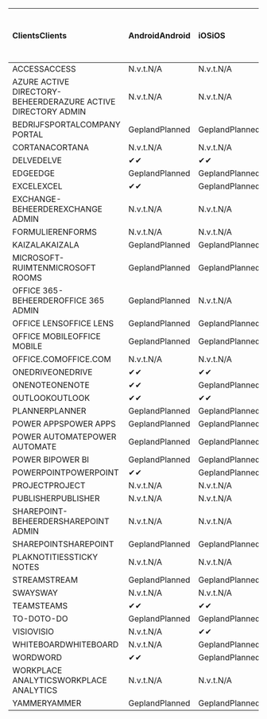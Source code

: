 <!-- This file is generated automatically. Changes made to this file will be overwritten.-->
|<span data-ttu-id="eaad5-101">Clients</span><span class="sxs-lookup"><span data-stu-id="eaad5-101">Clients</span></span>|<span data-ttu-id="eaad5-102">Android</span><span class="sxs-lookup"><span data-stu-id="eaad5-102">Android</span></span>|<span data-ttu-id="eaad5-103">iOS</span><span class="sxs-lookup"><span data-stu-id="eaad5-103">iOS</span></span>|<span data-ttu-id="eaad5-104">Mac</span><span class="sxs-lookup"><span data-stu-id="eaad5-104">Mac</span></span>|<span data-ttu-id="eaad5-105">Windows 10</span><span class="sxs-lookup"><span data-stu-id="eaad5-105">Windows 10</span></span><br><span data-ttu-id="eaad5-106">Bureaublad</span><span class="sxs-lookup"><span data-stu-id="eaad5-106">Desktop</span></span>|<span data-ttu-id="eaad5-107">Windows 10</span><span class="sxs-lookup"><span data-stu-id="eaad5-107">Windows 10</span></span><br><span data-ttu-id="eaad5-108">Moderne apps</span><span class="sxs-lookup"><span data-stu-id="eaad5-108">Modern Apps</span></span>|
|:-|:-|:-|:-|:-|:-|
|<span data-ttu-id="eaad5-109">ACCESS</span><span class="sxs-lookup"><span data-stu-id="eaad5-109">ACCESS</span></span>|<span data-ttu-id="eaad5-110">N.v.t.</span><span class="sxs-lookup"><span data-stu-id="eaad5-110">N/A</span></span>|<span data-ttu-id="eaad5-111">N.v.t.</span><span class="sxs-lookup"><span data-stu-id="eaad5-111">N/A</span></span>|<span data-ttu-id="eaad5-112">N.v.t.</span><span class="sxs-lookup"><span data-stu-id="eaad5-112">N/A</span></span>|<span data-ttu-id="eaad5-113">Gepland</span><span class="sxs-lookup"><span data-stu-id="eaad5-113">Planned</span></span>|<span data-ttu-id="eaad5-114">N.v.t.</span><span class="sxs-lookup"><span data-stu-id="eaad5-114">N/A</span></span>|
|<span data-ttu-id="eaad5-115">AZURE ACTIVE DIRECTORY-BEHEERDER</span><span class="sxs-lookup"><span data-stu-id="eaad5-115">AZURE ACTIVE DIRECTORY ADMIN</span></span>|<span data-ttu-id="eaad5-116">N.v.t.</span><span class="sxs-lookup"><span data-stu-id="eaad5-116">N/A</span></span>|<span data-ttu-id="eaad5-117">N.v.t.</span><span class="sxs-lookup"><span data-stu-id="eaad5-117">N/A</span></span>|<span data-ttu-id="eaad5-118">N.v.t.</span><span class="sxs-lookup"><span data-stu-id="eaad5-118">N/A</span></span>|<span data-ttu-id="eaad5-119">Gepland</span><span class="sxs-lookup"><span data-stu-id="eaad5-119">Planned</span></span>|<span data-ttu-id="eaad5-120">N.v.t.</span><span class="sxs-lookup"><span data-stu-id="eaad5-120">N/A</span></span>|
|<span data-ttu-id="eaad5-121">BEDRIJFSPORTAL</span><span class="sxs-lookup"><span data-stu-id="eaad5-121">COMPANY PORTAL</span></span>|<span data-ttu-id="eaad5-122">Gepland</span><span class="sxs-lookup"><span data-stu-id="eaad5-122">Planned</span></span>|<span data-ttu-id="eaad5-123">Gepland</span><span class="sxs-lookup"><span data-stu-id="eaad5-123">Planned</span></span>|<span data-ttu-id="eaad5-124">Gepland</span><span class="sxs-lookup"><span data-stu-id="eaad5-124">Planned</span></span>|<span data-ttu-id="eaad5-125">N.v.t.</span><span class="sxs-lookup"><span data-stu-id="eaad5-125">N/A</span></span>|<span data-ttu-id="eaad5-126">Gepland</span><span class="sxs-lookup"><span data-stu-id="eaad5-126">Planned</span></span>|
|<span data-ttu-id="eaad5-127">CORTANA</span><span class="sxs-lookup"><span data-stu-id="eaad5-127">CORTANA</span></span>|<span data-ttu-id="eaad5-128">N.v.t.</span><span class="sxs-lookup"><span data-stu-id="eaad5-128">N/A</span></span>|<span data-ttu-id="eaad5-129">N.v.t.</span><span class="sxs-lookup"><span data-stu-id="eaad5-129">N/A</span></span>|<span data-ttu-id="eaad5-130">N.v.t.</span><span class="sxs-lookup"><span data-stu-id="eaad5-130">N/A</span></span>|<span data-ttu-id="eaad5-131">N.v.t.</span><span class="sxs-lookup"><span data-stu-id="eaad5-131">N/A</span></span>|<span data-ttu-id="eaad5-132">Gepland</span><span class="sxs-lookup"><span data-stu-id="eaad5-132">Planned</span></span>|
|<span data-ttu-id="eaad5-133">DELVE</span><span class="sxs-lookup"><span data-stu-id="eaad5-133">DELVE</span></span>|<span data-ttu-id="eaad5-134">✔</span><span class="sxs-lookup"><span data-stu-id="eaad5-134">✔</span></span>|<span data-ttu-id="eaad5-135">✔</span><span class="sxs-lookup"><span data-stu-id="eaad5-135">✔</span></span>|<span data-ttu-id="eaad5-136">N.v.t.</span><span class="sxs-lookup"><span data-stu-id="eaad5-136">N/A</span></span>|<span data-ttu-id="eaad5-137">N.v.t.</span><span class="sxs-lookup"><span data-stu-id="eaad5-137">N/A</span></span>|<span data-ttu-id="eaad5-138">N.v.t.</span><span class="sxs-lookup"><span data-stu-id="eaad5-138">N/A</span></span>|
|<span data-ttu-id="eaad5-139">EDGE</span><span class="sxs-lookup"><span data-stu-id="eaad5-139">EDGE</span></span>|<span data-ttu-id="eaad5-140">Gepland</span><span class="sxs-lookup"><span data-stu-id="eaad5-140">Planned</span></span>|<span data-ttu-id="eaad5-141">Gepland</span><span class="sxs-lookup"><span data-stu-id="eaad5-141">Planned</span></span>|<span data-ttu-id="eaad5-142">N.v.t.</span><span class="sxs-lookup"><span data-stu-id="eaad5-142">N/A</span></span>|<span data-ttu-id="eaad5-143">Gepland</span><span class="sxs-lookup"><span data-stu-id="eaad5-143">Planned</span></span>|<span data-ttu-id="eaad5-144">N.v.t.</span><span class="sxs-lookup"><span data-stu-id="eaad5-144">N/A</span></span>|
|<span data-ttu-id="eaad5-145">EXCEL</span><span class="sxs-lookup"><span data-stu-id="eaad5-145">EXCEL</span></span>|<span data-ttu-id="eaad5-146">✔</span><span class="sxs-lookup"><span data-stu-id="eaad5-146">✔</span></span>|<span data-ttu-id="eaad5-147">Gepland</span><span class="sxs-lookup"><span data-stu-id="eaad5-147">Planned</span></span>|<span data-ttu-id="eaad5-148">Gepland</span><span class="sxs-lookup"><span data-stu-id="eaad5-148">Planned</span></span>|<span data-ttu-id="eaad5-149">Gepland</span><span class="sxs-lookup"><span data-stu-id="eaad5-149">Planned</span></span>|<span data-ttu-id="eaad5-150">N.v.t.</span><span class="sxs-lookup"><span data-stu-id="eaad5-150">N/A</span></span>|
|<span data-ttu-id="eaad5-151">EXCHANGE-BEHEERDER</span><span class="sxs-lookup"><span data-stu-id="eaad5-151">EXCHANGE ADMIN</span></span>|<span data-ttu-id="eaad5-152">N.v.t.</span><span class="sxs-lookup"><span data-stu-id="eaad5-152">N/A</span></span>|<span data-ttu-id="eaad5-153">N.v.t.</span><span class="sxs-lookup"><span data-stu-id="eaad5-153">N/A</span></span>|<span data-ttu-id="eaad5-154">N.v.t.</span><span class="sxs-lookup"><span data-stu-id="eaad5-154">N/A</span></span>|<span data-ttu-id="eaad5-155">✔</span><span class="sxs-lookup"><span data-stu-id="eaad5-155">✔</span></span>|<span data-ttu-id="eaad5-156">N.v.t.</span><span class="sxs-lookup"><span data-stu-id="eaad5-156">N/A</span></span>|
|<span data-ttu-id="eaad5-157">FORMULIEREN</span><span class="sxs-lookup"><span data-stu-id="eaad5-157">FORMS</span></span>|<span data-ttu-id="eaad5-158">N.v.t.</span><span class="sxs-lookup"><span data-stu-id="eaad5-158">N/A</span></span>|<span data-ttu-id="eaad5-159">N.v.t.</span><span class="sxs-lookup"><span data-stu-id="eaad5-159">N/A</span></span>|<span data-ttu-id="eaad5-160">N.v.t.</span><span class="sxs-lookup"><span data-stu-id="eaad5-160">N/A</span></span>|<span data-ttu-id="eaad5-161">N.v.t.</span><span class="sxs-lookup"><span data-stu-id="eaad5-161">N/A</span></span>|<span data-ttu-id="eaad5-162">N.v.t.</span><span class="sxs-lookup"><span data-stu-id="eaad5-162">N/A</span></span>|
|<span data-ttu-id="eaad5-163">KAIZALA</span><span class="sxs-lookup"><span data-stu-id="eaad5-163">KAIZALA</span></span>|<span data-ttu-id="eaad5-164">Gepland</span><span class="sxs-lookup"><span data-stu-id="eaad5-164">Planned</span></span>|<span data-ttu-id="eaad5-165">Gepland</span><span class="sxs-lookup"><span data-stu-id="eaad5-165">Planned</span></span>|<span data-ttu-id="eaad5-166">N.v.t.</span><span class="sxs-lookup"><span data-stu-id="eaad5-166">N/A</span></span>|<span data-ttu-id="eaad5-167">N.v.t.</span><span class="sxs-lookup"><span data-stu-id="eaad5-167">N/A</span></span>|<span data-ttu-id="eaad5-168">N.v.t.</span><span class="sxs-lookup"><span data-stu-id="eaad5-168">N/A</span></span>|
|<span data-ttu-id="eaad5-169">MICROSOFT-RUIMTEN</span><span class="sxs-lookup"><span data-stu-id="eaad5-169">MICROSOFT ROOMS</span></span>|<span data-ttu-id="eaad5-170">Gepland</span><span class="sxs-lookup"><span data-stu-id="eaad5-170">Planned</span></span>|<span data-ttu-id="eaad5-171">Gepland</span><span class="sxs-lookup"><span data-stu-id="eaad5-171">Planned</span></span>|<span data-ttu-id="eaad5-172">N.v.t.</span><span class="sxs-lookup"><span data-stu-id="eaad5-172">N/A</span></span>|<span data-ttu-id="eaad5-173">N.v.t.</span><span class="sxs-lookup"><span data-stu-id="eaad5-173">N/A</span></span>|<span data-ttu-id="eaad5-174">N.v.t.</span><span class="sxs-lookup"><span data-stu-id="eaad5-174">N/A</span></span>|
|<span data-ttu-id="eaad5-175">OFFICE 365-BEHEERDER</span><span class="sxs-lookup"><span data-stu-id="eaad5-175">OFFICE 365 ADMIN</span></span>|<span data-ttu-id="eaad5-176">Gepland</span><span class="sxs-lookup"><span data-stu-id="eaad5-176">Planned</span></span>|<span data-ttu-id="eaad5-177">N.v.t.</span><span class="sxs-lookup"><span data-stu-id="eaad5-177">N/A</span></span>|<span data-ttu-id="eaad5-178">N.v.t.</span><span class="sxs-lookup"><span data-stu-id="eaad5-178">N/A</span></span>|<span data-ttu-id="eaad5-179">N.v.t.</span><span class="sxs-lookup"><span data-stu-id="eaad5-179">N/A</span></span>|<span data-ttu-id="eaad5-180">N.v.t.</span><span class="sxs-lookup"><span data-stu-id="eaad5-180">N/A</span></span>|
|<span data-ttu-id="eaad5-181">OFFICE LENS</span><span class="sxs-lookup"><span data-stu-id="eaad5-181">OFFICE LENS</span></span>|<span data-ttu-id="eaad5-182">Gepland</span><span class="sxs-lookup"><span data-stu-id="eaad5-182">Planned</span></span>|<span data-ttu-id="eaad5-183">Gepland</span><span class="sxs-lookup"><span data-stu-id="eaad5-183">Planned</span></span>|<span data-ttu-id="eaad5-184">N.v.t.</span><span class="sxs-lookup"><span data-stu-id="eaad5-184">N/A</span></span>|<span data-ttu-id="eaad5-185">N.v.t.</span><span class="sxs-lookup"><span data-stu-id="eaad5-185">N/A</span></span>|<span data-ttu-id="eaad5-186">N.v.t.</span><span class="sxs-lookup"><span data-stu-id="eaad5-186">N/A</span></span>|
|<span data-ttu-id="eaad5-187">OFFICE MOBILE</span><span class="sxs-lookup"><span data-stu-id="eaad5-187">OFFICE MOBILE</span></span>|<span data-ttu-id="eaad5-188">Gepland</span><span class="sxs-lookup"><span data-stu-id="eaad5-188">Planned</span></span>|<span data-ttu-id="eaad5-189">Gepland</span><span class="sxs-lookup"><span data-stu-id="eaad5-189">Planned</span></span>|<span data-ttu-id="eaad5-190">N.v.t.</span><span class="sxs-lookup"><span data-stu-id="eaad5-190">N/A</span></span>|<span data-ttu-id="eaad5-191">N.v.t.</span><span class="sxs-lookup"><span data-stu-id="eaad5-191">N/A</span></span>|<span data-ttu-id="eaad5-192">N.v.t.</span><span class="sxs-lookup"><span data-stu-id="eaad5-192">N/A</span></span>|
|<span data-ttu-id="eaad5-193">OFFICE.COM</span><span class="sxs-lookup"><span data-stu-id="eaad5-193">OFFICE.COM</span></span>|<span data-ttu-id="eaad5-194">N.v.t.</span><span class="sxs-lookup"><span data-stu-id="eaad5-194">N/A</span></span>|<span data-ttu-id="eaad5-195">N.v.t.</span><span class="sxs-lookup"><span data-stu-id="eaad5-195">N/A</span></span>|<span data-ttu-id="eaad5-196">N.v.t.</span><span class="sxs-lookup"><span data-stu-id="eaad5-196">N/A</span></span>|<span data-ttu-id="eaad5-197">N.v.t.</span><span class="sxs-lookup"><span data-stu-id="eaad5-197">N/A</span></span>|<span data-ttu-id="eaad5-198">Gepland</span><span class="sxs-lookup"><span data-stu-id="eaad5-198">Planned</span></span>|
|<span data-ttu-id="eaad5-199">ONEDRIVE</span><span class="sxs-lookup"><span data-stu-id="eaad5-199">ONEDRIVE</span></span>|<span data-ttu-id="eaad5-200">✔</span><span class="sxs-lookup"><span data-stu-id="eaad5-200">✔</span></span>|<span data-ttu-id="eaad5-201">✔</span><span class="sxs-lookup"><span data-stu-id="eaad5-201">✔</span></span>|<span data-ttu-id="eaad5-202">✔</span><span class="sxs-lookup"><span data-stu-id="eaad5-202">✔</span></span>|<span data-ttu-id="eaad5-203">✔</span><span class="sxs-lookup"><span data-stu-id="eaad5-203">✔</span></span>|<span data-ttu-id="eaad5-204">Gepland</span><span class="sxs-lookup"><span data-stu-id="eaad5-204">Planned</span></span>|
|<span data-ttu-id="eaad5-205">ONENOTE</span><span class="sxs-lookup"><span data-stu-id="eaad5-205">ONENOTE</span></span>|<span data-ttu-id="eaad5-206">✔</span><span class="sxs-lookup"><span data-stu-id="eaad5-206">✔</span></span>|<span data-ttu-id="eaad5-207">Gepland</span><span class="sxs-lookup"><span data-stu-id="eaad5-207">Planned</span></span>|<span data-ttu-id="eaad5-208">Gepland</span><span class="sxs-lookup"><span data-stu-id="eaad5-208">Planned</span></span>|<span data-ttu-id="eaad5-209">Gepland</span><span class="sxs-lookup"><span data-stu-id="eaad5-209">Planned</span></span>|<span data-ttu-id="eaad5-210">Gepland</span><span class="sxs-lookup"><span data-stu-id="eaad5-210">Planned</span></span>|
|<span data-ttu-id="eaad5-211">OUTLOOK</span><span class="sxs-lookup"><span data-stu-id="eaad5-211">OUTLOOK</span></span>|<span data-ttu-id="eaad5-212">✔</span><span class="sxs-lookup"><span data-stu-id="eaad5-212">✔</span></span>|<span data-ttu-id="eaad5-213">✔</span><span class="sxs-lookup"><span data-stu-id="eaad5-213">✔</span></span>|<span data-ttu-id="eaad5-214">Gepland</span><span class="sxs-lookup"><span data-stu-id="eaad5-214">Planned</span></span>|<span data-ttu-id="eaad5-215">Gepland</span><span class="sxs-lookup"><span data-stu-id="eaad5-215">Planned</span></span>|<span data-ttu-id="eaad5-216">Gepland</span><span class="sxs-lookup"><span data-stu-id="eaad5-216">Planned</span></span>|
|<span data-ttu-id="eaad5-217">PLANNER</span><span class="sxs-lookup"><span data-stu-id="eaad5-217">PLANNER</span></span>|<span data-ttu-id="eaad5-218">Gepland</span><span class="sxs-lookup"><span data-stu-id="eaad5-218">Planned</span></span>|<span data-ttu-id="eaad5-219">Gepland</span><span class="sxs-lookup"><span data-stu-id="eaad5-219">Planned</span></span>|<span data-ttu-id="eaad5-220">N.v.t.</span><span class="sxs-lookup"><span data-stu-id="eaad5-220">N/A</span></span>|<span data-ttu-id="eaad5-221">N.v.t.</span><span class="sxs-lookup"><span data-stu-id="eaad5-221">N/A</span></span>|<span data-ttu-id="eaad5-222">N.v.t.</span><span class="sxs-lookup"><span data-stu-id="eaad5-222">N/A</span></span>|
|<span data-ttu-id="eaad5-223">POWER APPS</span><span class="sxs-lookup"><span data-stu-id="eaad5-223">POWER APPS</span></span>|<span data-ttu-id="eaad5-224">Gepland</span><span class="sxs-lookup"><span data-stu-id="eaad5-224">Planned</span></span>|<span data-ttu-id="eaad5-225">Gepland</span><span class="sxs-lookup"><span data-stu-id="eaad5-225">Planned</span></span>|<span data-ttu-id="eaad5-226">N.v.t.</span><span class="sxs-lookup"><span data-stu-id="eaad5-226">N/A</span></span>|<span data-ttu-id="eaad5-227">N.v.t.</span><span class="sxs-lookup"><span data-stu-id="eaad5-227">N/A</span></span>|<span data-ttu-id="eaad5-228">Gepland</span><span class="sxs-lookup"><span data-stu-id="eaad5-228">Planned</span></span>|
|<span data-ttu-id="eaad5-229">POWER AUTOMATE</span><span class="sxs-lookup"><span data-stu-id="eaad5-229">POWER AUTOMATE</span></span>|<span data-ttu-id="eaad5-230">Gepland</span><span class="sxs-lookup"><span data-stu-id="eaad5-230">Planned</span></span>|<span data-ttu-id="eaad5-231">Gepland</span><span class="sxs-lookup"><span data-stu-id="eaad5-231">Planned</span></span>|<span data-ttu-id="eaad5-232">N.v.t.</span><span class="sxs-lookup"><span data-stu-id="eaad5-232">N/A</span></span>|<span data-ttu-id="eaad5-233">N.v.t.</span><span class="sxs-lookup"><span data-stu-id="eaad5-233">N/A</span></span>|<span data-ttu-id="eaad5-234">N.v.t.</span><span class="sxs-lookup"><span data-stu-id="eaad5-234">N/A</span></span>|
|<span data-ttu-id="eaad5-235">POWER BI</span><span class="sxs-lookup"><span data-stu-id="eaad5-235">POWER BI</span></span>|<span data-ttu-id="eaad5-236">Gepland</span><span class="sxs-lookup"><span data-stu-id="eaad5-236">Planned</span></span>|<span data-ttu-id="eaad5-237">Gepland</span><span class="sxs-lookup"><span data-stu-id="eaad5-237">Planned</span></span>|<span data-ttu-id="eaad5-238">N.v.t.</span><span class="sxs-lookup"><span data-stu-id="eaad5-238">N/A</span></span>|<span data-ttu-id="eaad5-239">Gepland</span><span class="sxs-lookup"><span data-stu-id="eaad5-239">Planned</span></span>|<span data-ttu-id="eaad5-240">Gepland</span><span class="sxs-lookup"><span data-stu-id="eaad5-240">Planned</span></span>|
|<span data-ttu-id="eaad5-241">POWERPOINT</span><span class="sxs-lookup"><span data-stu-id="eaad5-241">POWERPOINT</span></span>|<span data-ttu-id="eaad5-242">✔</span><span class="sxs-lookup"><span data-stu-id="eaad5-242">✔</span></span>|<span data-ttu-id="eaad5-243">Gepland</span><span class="sxs-lookup"><span data-stu-id="eaad5-243">Planned</span></span>|<span data-ttu-id="eaad5-244">Gepland</span><span class="sxs-lookup"><span data-stu-id="eaad5-244">Planned</span></span>|<span data-ttu-id="eaad5-245">Gepland</span><span class="sxs-lookup"><span data-stu-id="eaad5-245">Planned</span></span>|<span data-ttu-id="eaad5-246">Gepland</span><span class="sxs-lookup"><span data-stu-id="eaad5-246">Planned</span></span>|
|<span data-ttu-id="eaad5-247">PROJECT</span><span class="sxs-lookup"><span data-stu-id="eaad5-247">PROJECT</span></span>|<span data-ttu-id="eaad5-248">N.v.t.</span><span class="sxs-lookup"><span data-stu-id="eaad5-248">N/A</span></span>|<span data-ttu-id="eaad5-249">N.v.t.</span><span class="sxs-lookup"><span data-stu-id="eaad5-249">N/A</span></span>|<span data-ttu-id="eaad5-250">N.v.t.</span><span class="sxs-lookup"><span data-stu-id="eaad5-250">N/A</span></span>|<span data-ttu-id="eaad5-251">Gepland</span><span class="sxs-lookup"><span data-stu-id="eaad5-251">Planned</span></span>|<span data-ttu-id="eaad5-252">N.v.t.</span><span class="sxs-lookup"><span data-stu-id="eaad5-252">N/A</span></span>|
|<span data-ttu-id="eaad5-253">PUBLISHER</span><span class="sxs-lookup"><span data-stu-id="eaad5-253">PUBLISHER</span></span>|<span data-ttu-id="eaad5-254">N.v.t.</span><span class="sxs-lookup"><span data-stu-id="eaad5-254">N/A</span></span>|<span data-ttu-id="eaad5-255">N.v.t.</span><span class="sxs-lookup"><span data-stu-id="eaad5-255">N/A</span></span>|<span data-ttu-id="eaad5-256">N.v.t.</span><span class="sxs-lookup"><span data-stu-id="eaad5-256">N/A</span></span>|<span data-ttu-id="eaad5-257">Gepland</span><span class="sxs-lookup"><span data-stu-id="eaad5-257">Planned</span></span>|<span data-ttu-id="eaad5-258">N.v.t.</span><span class="sxs-lookup"><span data-stu-id="eaad5-258">N/A</span></span>|
|<span data-ttu-id="eaad5-259">SHAREPOINT-BEHEERDER</span><span class="sxs-lookup"><span data-stu-id="eaad5-259">SHAREPOINT ADMIN</span></span>|<span data-ttu-id="eaad5-260">N.v.t.</span><span class="sxs-lookup"><span data-stu-id="eaad5-260">N/A</span></span>|<span data-ttu-id="eaad5-261">N.v.t.</span><span class="sxs-lookup"><span data-stu-id="eaad5-261">N/A</span></span>|<span data-ttu-id="eaad5-262">N.v.t.</span><span class="sxs-lookup"><span data-stu-id="eaad5-262">N/A</span></span>|<span data-ttu-id="eaad5-263">Gepland</span><span class="sxs-lookup"><span data-stu-id="eaad5-263">Planned</span></span>|<span data-ttu-id="eaad5-264">N.v.t.</span><span class="sxs-lookup"><span data-stu-id="eaad5-264">N/A</span></span>|
|<span data-ttu-id="eaad5-265">SHAREPOINT</span><span class="sxs-lookup"><span data-stu-id="eaad5-265">SHAREPOINT</span></span>|<span data-ttu-id="eaad5-266">Gepland</span><span class="sxs-lookup"><span data-stu-id="eaad5-266">Planned</span></span>|<span data-ttu-id="eaad5-267">Gepland</span><span class="sxs-lookup"><span data-stu-id="eaad5-267">Planned</span></span>|<span data-ttu-id="eaad5-268">N.v.t.</span><span class="sxs-lookup"><span data-stu-id="eaad5-268">N/A</span></span>|<span data-ttu-id="eaad5-269">N.v.t.</span><span class="sxs-lookup"><span data-stu-id="eaad5-269">N/A</span></span>|<span data-ttu-id="eaad5-270">N.v.t.</span><span class="sxs-lookup"><span data-stu-id="eaad5-270">N/A</span></span>|
|<span data-ttu-id="eaad5-271">PLAKNOTITIES</span><span class="sxs-lookup"><span data-stu-id="eaad5-271">STICKY NOTES</span></span>|<span data-ttu-id="eaad5-272">N.v.t.</span><span class="sxs-lookup"><span data-stu-id="eaad5-272">N/A</span></span>|<span data-ttu-id="eaad5-273">N.v.t.</span><span class="sxs-lookup"><span data-stu-id="eaad5-273">N/A</span></span>|<span data-ttu-id="eaad5-274">N.v.t.</span><span class="sxs-lookup"><span data-stu-id="eaad5-274">N/A</span></span>|<span data-ttu-id="eaad5-275">N.v.t.</span><span class="sxs-lookup"><span data-stu-id="eaad5-275">N/A</span></span>|<span data-ttu-id="eaad5-276">Gepland</span><span class="sxs-lookup"><span data-stu-id="eaad5-276">Planned</span></span>|
|<span data-ttu-id="eaad5-277">STREAM</span><span class="sxs-lookup"><span data-stu-id="eaad5-277">STREAM</span></span>|<span data-ttu-id="eaad5-278">Gepland</span><span class="sxs-lookup"><span data-stu-id="eaad5-278">Planned</span></span>|<span data-ttu-id="eaad5-279">Gepland</span><span class="sxs-lookup"><span data-stu-id="eaad5-279">Planned</span></span>|<span data-ttu-id="eaad5-280">N.v.t.</span><span class="sxs-lookup"><span data-stu-id="eaad5-280">N/A</span></span>|<span data-ttu-id="eaad5-281">N.v.t.</span><span class="sxs-lookup"><span data-stu-id="eaad5-281">N/A</span></span>|<span data-ttu-id="eaad5-282">N.v.t.</span><span class="sxs-lookup"><span data-stu-id="eaad5-282">N/A</span></span>|
|<span data-ttu-id="eaad5-283">SWAY</span><span class="sxs-lookup"><span data-stu-id="eaad5-283">SWAY</span></span>|<span data-ttu-id="eaad5-284">N.v.t.</span><span class="sxs-lookup"><span data-stu-id="eaad5-284">N/A</span></span>|<span data-ttu-id="eaad5-285">N.v.t.</span><span class="sxs-lookup"><span data-stu-id="eaad5-285">N/A</span></span>|<span data-ttu-id="eaad5-286">N.v.t.</span><span class="sxs-lookup"><span data-stu-id="eaad5-286">N/A</span></span>|<span data-ttu-id="eaad5-287">N.v.t.</span><span class="sxs-lookup"><span data-stu-id="eaad5-287">N/A</span></span>|<span data-ttu-id="eaad5-288">Gepland</span><span class="sxs-lookup"><span data-stu-id="eaad5-288">Planned</span></span>|
|<span data-ttu-id="eaad5-289">TEAMS</span><span class="sxs-lookup"><span data-stu-id="eaad5-289">TEAMS</span></span>|<span data-ttu-id="eaad5-290">✔</span><span class="sxs-lookup"><span data-stu-id="eaad5-290">✔</span></span>|<span data-ttu-id="eaad5-291">✔</span><span class="sxs-lookup"><span data-stu-id="eaad5-291">✔</span></span>|<span data-ttu-id="eaad5-292">✔</span><span class="sxs-lookup"><span data-stu-id="eaad5-292">✔</span></span>|<span data-ttu-id="eaad5-293">Gepland</span><span class="sxs-lookup"><span data-stu-id="eaad5-293">Planned</span></span>|<span data-ttu-id="eaad5-294">N.v.t.</span><span class="sxs-lookup"><span data-stu-id="eaad5-294">N/A</span></span>|
|<span data-ttu-id="eaad5-295">TO-DO</span><span class="sxs-lookup"><span data-stu-id="eaad5-295">TO-DO</span></span>|<span data-ttu-id="eaad5-296">Gepland</span><span class="sxs-lookup"><span data-stu-id="eaad5-296">Planned</span></span>|<span data-ttu-id="eaad5-297">Gepland</span><span class="sxs-lookup"><span data-stu-id="eaad5-297">Planned</span></span>|<span data-ttu-id="eaad5-298">Gepland</span><span class="sxs-lookup"><span data-stu-id="eaad5-298">Planned</span></span>|<span data-ttu-id="eaad5-299">N.v.t.</span><span class="sxs-lookup"><span data-stu-id="eaad5-299">N/A</span></span>|<span data-ttu-id="eaad5-300">Gepland</span><span class="sxs-lookup"><span data-stu-id="eaad5-300">Planned</span></span>|
|<span data-ttu-id="eaad5-301">VISIO</span><span class="sxs-lookup"><span data-stu-id="eaad5-301">VISIO</span></span>|<span data-ttu-id="eaad5-302">N.v.t.</span><span class="sxs-lookup"><span data-stu-id="eaad5-302">N/A</span></span>|<span data-ttu-id="eaad5-303">✔</span><span class="sxs-lookup"><span data-stu-id="eaad5-303">✔</span></span>|<span data-ttu-id="eaad5-304">N.v.t.</span><span class="sxs-lookup"><span data-stu-id="eaad5-304">N/A</span></span>|<span data-ttu-id="eaad5-305">Gepland</span><span class="sxs-lookup"><span data-stu-id="eaad5-305">Planned</span></span>|<span data-ttu-id="eaad5-306">N.v.t.</span><span class="sxs-lookup"><span data-stu-id="eaad5-306">N/A</span></span>|
|<span data-ttu-id="eaad5-307">WHITEBOARD</span><span class="sxs-lookup"><span data-stu-id="eaad5-307">WHITEBOARD</span></span>|<span data-ttu-id="eaad5-308">N.v.t.</span><span class="sxs-lookup"><span data-stu-id="eaad5-308">N/A</span></span>|<span data-ttu-id="eaad5-309">Gepland</span><span class="sxs-lookup"><span data-stu-id="eaad5-309">Planned</span></span>|<span data-ttu-id="eaad5-310">N.v.t.</span><span class="sxs-lookup"><span data-stu-id="eaad5-310">N/A</span></span>|<span data-ttu-id="eaad5-311">N.v.t.</span><span class="sxs-lookup"><span data-stu-id="eaad5-311">N/A</span></span>|<span data-ttu-id="eaad5-312">Gepland</span><span class="sxs-lookup"><span data-stu-id="eaad5-312">Planned</span></span>|
|<span data-ttu-id="eaad5-313">WORD</span><span class="sxs-lookup"><span data-stu-id="eaad5-313">WORD</span></span>|<span data-ttu-id="eaad5-314">✔</span><span class="sxs-lookup"><span data-stu-id="eaad5-314">✔</span></span>|<span data-ttu-id="eaad5-315">Gepland</span><span class="sxs-lookup"><span data-stu-id="eaad5-315">Planned</span></span>|<span data-ttu-id="eaad5-316">Gepland</span><span class="sxs-lookup"><span data-stu-id="eaad5-316">Planned</span></span>|<span data-ttu-id="eaad5-317">Gepland</span><span class="sxs-lookup"><span data-stu-id="eaad5-317">Planned</span></span>|<span data-ttu-id="eaad5-318">✔</span><span class="sxs-lookup"><span data-stu-id="eaad5-318">✔</span></span>|
|<span data-ttu-id="eaad5-319">WORKPLACE ANALYTICS</span><span class="sxs-lookup"><span data-stu-id="eaad5-319">WORKPLACE ANALYTICS</span></span>|<span data-ttu-id="eaad5-320">N.v.t.</span><span class="sxs-lookup"><span data-stu-id="eaad5-320">N/A</span></span>|<span data-ttu-id="eaad5-321">N.v.t.</span><span class="sxs-lookup"><span data-stu-id="eaad5-321">N/A</span></span>|<span data-ttu-id="eaad5-322">N.v.t.</span><span class="sxs-lookup"><span data-stu-id="eaad5-322">N/A</span></span>|<span data-ttu-id="eaad5-323">N.v.t.</span><span class="sxs-lookup"><span data-stu-id="eaad5-323">N/A</span></span>|<span data-ttu-id="eaad5-324">N.v.t.</span><span class="sxs-lookup"><span data-stu-id="eaad5-324">N/A</span></span>|
|<span data-ttu-id="eaad5-325">YAMMER</span><span class="sxs-lookup"><span data-stu-id="eaad5-325">YAMMER</span></span>|<span data-ttu-id="eaad5-326">Gepland</span><span class="sxs-lookup"><span data-stu-id="eaad5-326">Planned</span></span>|<span data-ttu-id="eaad5-327">Gepland</span><span class="sxs-lookup"><span data-stu-id="eaad5-327">Planned</span></span>|<span data-ttu-id="eaad5-328">Gepland</span><span class="sxs-lookup"><span data-stu-id="eaad5-328">Planned</span></span>|<span data-ttu-id="eaad5-329">Gepland</span><span class="sxs-lookup"><span data-stu-id="eaad5-329">Planned</span></span>|<span data-ttu-id="eaad5-330">N.v.t.</span><span class="sxs-lookup"><span data-stu-id="eaad5-330">N/A</span></span>|
